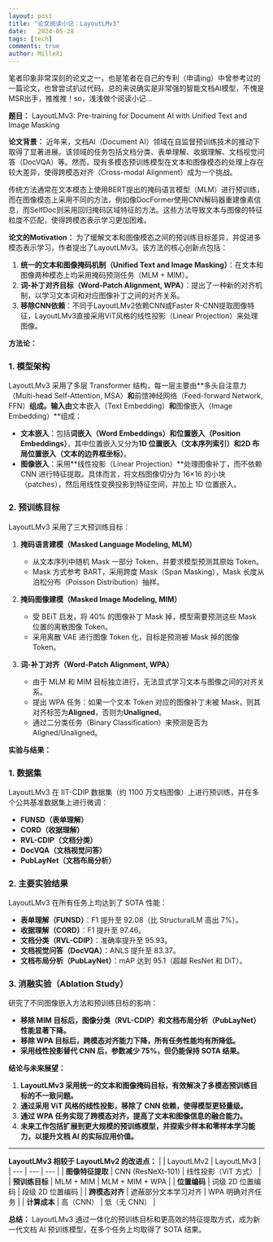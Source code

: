 ```yaml
---
layout: post
title: "论文阅读小记：LayoutLMv3"
date:   2024-05-28
tags: [tech]
comments: true
author: MilleXi
---
```

笔者印象非常深刻的论文之一，也是笔者在自己的专利（申请ing）中曾参考过的一篇论文，也曾尝试扒过代码，总的来说确实是非常强的智能文档AI模型，不愧是MSR出手，推推推！so，浅浅做个阅读小记...
<!-- more -->

**题目：**
LayoutLMv3: Pre-training for Document AI with Unified Text and Image Masking

**论文背景：**
近年来，文档AI（Document AI）领域在自监督预训练技术的推动下取得了显著进展。该领域的任务包括文档分类、表单理解、收据理解、文档视觉问答（DocVQA）等。然而，现有多模态预训练模型在文本和图像模态的处理上存在较大差异，使得跨模态对齐（Cross-modal Alignment）成为一个挑战。

传统方法通常在文本模态上使用BERT提出的掩码语言模型（MLM）进行预训练，而在图像模态上采用不同的方法，例如像DocFormer使用CNN解码器重建像素信息，而SelfDoc则采用回归掩码区域特征的方法。这些方法导致文本与图像的特征粒度不匹配，使得跨模态表示学习更加困难。

**论文的Motivation：**
为了缓解文本和图像模态之间的预训练目标差异，并促进多模态表示学习，作者提出了LayoutLMv3。该方法的核心创新点包括：
1. **统一的文本和图像掩码机制（Unified Text and Image Masking）**：在文本和图像两种模态上均采用掩码预测任务（MLM + MIM）。
2. **词-补丁对齐目标（Word-Patch Alignment, WPA）**：提出了一种新的对齐机制，以学习文本词和对应图像补丁之间的对齐关系。
3. **移除CNN依赖**：不同于LayoutLMv2依赖CNN或Faster R-CNN提取图像特征，LayoutLMv3直接采用ViT风格的线性投影（Linear Projection）来处理图像。

**方法论：**

### **1. 模型架构**
LayoutLMv3 采用了多层 Transformer 结构，每一层主要由**多头自注意力（Multi-head Self-Attention, MSA）**和**前馈神经网络（Feed-forward Network, FFN）**组成。输入由**文本嵌入（Text Embedding）**和**图像嵌入（Image Embedding）**组成：
- **文本嵌入**：包括**词嵌入（Word Embeddings）**和**位置嵌入（Position Embeddings）**，其中位置嵌入又分为**1D 位置嵌入（文本序列索引）**和**2D 布局位置嵌入（文本的边界框坐标）**。
- **图像嵌入**：采用**线性投影（Linear Projection）**处理图像补丁，而不依赖 CNN 进行特征提取。具体而言，将文档图像切分为 16×16 的小块（patches），然后用线性变换投影到特征空间，并加上 1D 位置嵌入。

### **2. 预训练目标**
LayoutLMv3 采用了三大预训练目标：
1. **掩码语言建模（Masked Language Modeling, MLM）**
   - 从文本序列中随机 Mask 一部分 Token，并要求模型预测其原始 Token。
   - Mask 方式参考 BART，采用跨度 Mask（Span Masking），Mask 长度从泊松分布（Poisson Distribution）抽样。

2. **掩码图像建模（Masked Image Modeling, MIM）**
   - 受 BEiT 启发，将 40% 的图像补丁 Mask 掉，模型需要预测这些 Mask 位置的离散图像 Token。
   - 采用离散 VAE 进行图像 Token 化，目标是预测被 Mask 掉的图像 Token。

3. **词-补丁对齐（Word-Patch Alignment, WPA）**
   - 由于 MLM 和 MIM 目标独立进行，无法显式学习文本与图像之间的对齐关系。
   - 提出 WPA 任务：如果一个文本 Token 对应的图像补丁未被 Mask，则其对齐标签为**Aligned**，否则为**Unaligned**。
   - 通过二分类任务（Binary Classification）来预测是否为 Aligned/Unaligned。

**实验与结果：**

### **1. 数据集**
LayoutLMv3 在 IIT-CDIP 数据集（约 1100 万文档图像）上进行预训练，并在多个公共基准数据集上进行微调：
- **FUNSD（表单理解）**
- **CORD（收据理解）**
- **RVL-CDIP（文档分类）**
- **DocVQA（文档视觉问答）**
- **PubLayNet（文档布局分析）**

### **2. 主要实验结果**
LayoutLMv3 在所有任务上均达到了 SOTA 性能：
- **表单理解（FUNSD）**：F1 提升至 92.08（比 StructuralLM 高出 7%）。
- **收据理解（CORD）**：F1 提升至 97.46。
- **文档分类（RVL-CDIP）**：准确率提升至 95.93。
- **文档视觉问答（DocVQA）**：ANLS 提升至 83.37。
- **文档布局分析（PubLayNet）**：mAP 达到 95.1（超越 ResNet 和 DiT）。

### **3. 消融实验（Ablation Study）**
研究了不同图像嵌入方法和预训练目标的影响：
- **移除 MIM 目标后，图像分类（RVL-CDIP）和文档布局分析（PubLayNet）性能显著下降。**
- **移除 WPA 目标后，跨模态对齐能力下降，所有任务性能均有所降低。**
- **采用线性投影替代 CNN 后，参数减少 75%，但仍能保持 SOTA 结果。**

**结论与未来展望：**
1. **LayoutLMv3 采用统一的文本和图像掩码目标，有效解决了多模态预训练目标的不一致问题。**
2. **通过采用 ViT 风格的线性投影，移除了 CNN 依赖，使得模型更轻量级。**
3. **通过 WPA 任务实现了跨模态对齐，提高了文本和图像信息的融合能力。**
4. **未来工作包括扩展到更大规模的预训练模型，并探索少样本和零样本学习能力，以提升文档 AI 的实际应用价值。**

---

**LayoutLMv3 相较于 LayoutLMv2 的改进点：**
|  | LayoutLMv2 | LayoutLMv3 |
| --- | --- | --- |
| **图像特征提取** | CNN (ResNeXt-101) | 线性投影（ViT 方式） |
| **预训练目标** | MLM + MIM | MLM + MIM + WPA |
| **位置编码** | 词级 2D 位置编码 | 段级 2D 位置编码 |
| **跨模态对齐** | 遮蔽部分文本学习对齐 | WPA 明确对齐任务 |
| **计算成本** | 高（CNN） | 低（无 CNN） |

**总结：**
LayoutLMv3 通过一体化的预训练目标和更高效的特征提取方式，成为新一代文档 AI 预训练模型，在多个任务上均取得了 SOTA 结果。

